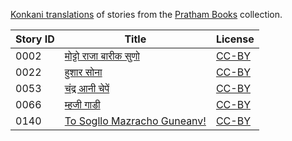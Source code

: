 [Konkani translations](https://storyweaver.org.in/search?search%5Bquery%5D=&search%5Blanguages%5D%5B%5D=Konkani) of stories from the [Pratham Books](http://prathambooks.org/) collection.

Story ID | Title | License
-------- | ----- | -------
0002 | [मोट्टो राजा बारीक सुणो](https://storyweaver.org.in/stories/3839-motto-raja-barik-sunno) | [CC-BY](https://creativecommons.org/licenses/by/4.0/)
0022 | [हुशार सोना](https://storyweaver.org.in/stories/1136-hushar-sona) | [CC-BY](https://creativecommons.org/licenses/by/4.0/)
0053 | [चंद्र आनी चेपें](https://storyweaver.org.in/stories/1137-chandre-aani-champe) | [CC-BY](https://creativecommons.org/licenses/by/4.0/)
0066 | [म्हजी गाडी](https://storyweaver.org.in/stories/788-mahji-gaadi) | [CC-BY](https://creativecommons.org/licenses/by/4.0/)
0140 | [To Sogllo Mazracho Guneanv!](https://storyweaver.org.in/stories/1659-to-sogllo-mazracho-guneanv) | [CC-BY](https://creativecommons.org/licenses/by/4.0/)
